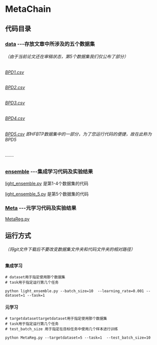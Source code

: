 # MetaChain

## 代码目录
### [data](data)     ---存放文章中所涉及的五个数据集
###### （由于当前论文还在审稿状态，第5个数据集我们仅公布了部分）
###### [BPD1.csv](data%2FBPD1.csv)
###### [BPD2.csv](data%2FBPD2.csv)
###### [BPD3.csv](data%2FBPD3.csv)
###### [BPD4.csv](data%2FBPD4.csv)
###### [BPD5.csv](data%2FBPD5.csv) 即HFBTP数据集中的一部分，为了您运行代码的便捷，故在此称为BPD5
###### .......
### [ensemble](ensemble)   ---集成学习代码及实验结果

[light_ensemble.py](ensemble%2Flight_ensemble.py) 是第1-4个数据集的代码

[light_ensemble_5.py](ensemble%2Flight_ensemble_5.py) 是第5个数据集的代码

### [Meta](Meta)   ---元学习代码及实验结果


[MetaReg.py](Meta%2FMetaReg.py)

## 运行方式

###### （将git文件下载后不要改变数据集文件夹和代码文件夹的相对路径）

#### 集成学习

````
# dataset用于指定使用那个数据集 
# task用于指定运行第几个任务

python light_ensemble.py --batch_size=10  --learning_rate=0.001 --dataset=1 --task=1
````

#### 元学习

````
# targetdatasettargetdataset用于指定使用那个数据集 
# task用于指定运行第几个任务
# test_batch_size 用于指定在目标任务中使用几个样本进行训练

python MetaReg.py --targetdataset=5 --task=1  --test_batch_size=10
````
